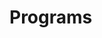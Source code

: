 # Programs
























































































































































































































































































